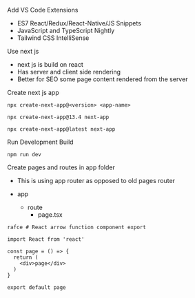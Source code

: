 Add VS Code Extensions

- ES7 React/Redux/React-Native/JS Snippets
- JavaScript and TypeScript Nightly
- Tailwind CSS IntelliSense

Use next js
- next js is build on react
- Has server and client side rendering
- Better for SEO some page content rendered from the server

Create next js app

`npx create-next-app@<version> <app-name>`

`npx create-next-app@13.4 next-app`

`npx create-next-app@latest next-app`

Run Development Build

`npm run dev`

Create pages and routes in app folder
- This is using <new> app router as opposed to old pages router

- app
  - route
    - page.tsx

`
rafce # React arrow function component export
`

```
import React from 'react'

const page = () => {
  return (
    <div>page</div>
  )
}

export default page
```
